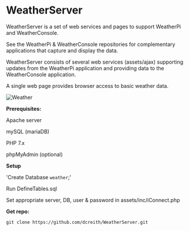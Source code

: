 WeatherServer
=============

WeatherServer is a set of web services and pages to support WeatherPi and
WeatherConsole.

See the WeatherPi & WeatherConsole repositories for complementary applications
that capture and display the data.

WeatherServer consists of several web services (assets/ajax) supporting updates
from the WeatherPi application and providing data to the WeatherConsole application.

A single web page provides browser access to basic weather data.

![Weather](/WeatherServer_1.png)

**Prerequisites:**

Apache server

mySQL (mariaDB)

PHP 7.x

phpMyAdmin (optional)

**Setup**

'Create Database `weather`;'

Run DefineTables.sql

Set appropriate server, DB, user & password in assets/inc/iConnect.php

**Get repo:**

    git clone https://github.com/dcreith/WeatherServer.git
